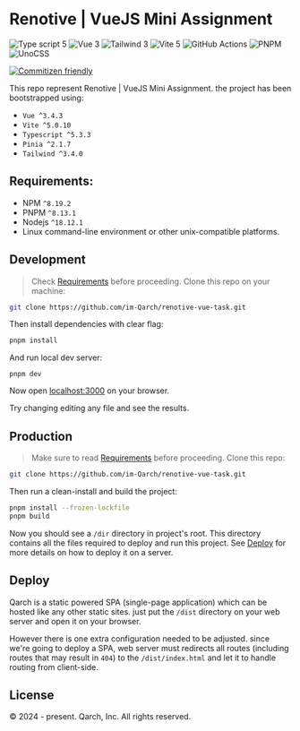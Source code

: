 # Renotive | VueJS Mini Assignment

![Type script 5](https://img.shields.io/badge/TypeScript-007ACC?style=for-the-badge&logo=typescript&logoColor=white)
![Vue 3](https://img.shields.io/badge/Vue.js-35495E?style=for-the-badge&logo=vue.js&logoColor=4FC08D)
![Tailwind 3](https://img.shields.io/badge/Tailwind_CSS-38B2AC?style=for-the-badge&logo=tailwind-css&logoColor=white)
![Vite 5](https://img.shields.io/badge/vite-%23646CFF.svg?style=for-the-badge&logo=vite&logoColor=white)
![GitHub Actions](https://img.shields.io/badge/github%20actions-%232671E5.svg?style=for-the-badge&logo=githubactions&logoColor=white)
![PNPM](https://img.shields.io/badge/pnpm-%234a4a4a.svg?style=for-the-badge&logo=pnpm&logoColor=f69220)
![UnoCSS](https://img.shields.io/badge/unocss-333333.svg?style=for-the-badge&logo=unocss&logoColor=white)

[![Commitizen friendly](https://img.shields.io/badge/commitizen-friendly-brightgreen.svg)](http://commitizen.github.io/cz-cli/)

This repo represent Renotive | VueJS Mini Assignment. the project has been bootstrapped using:

- `Vue ^3.4.3`
- `Vite ^5.0.10`
- `Typescript ^5.3.3`
- `Pinia ^2.1.7`
- `Tailwind ^3.4.0`

## Requirements:

- NPM `^8.19.2`
- PNPM `^8.13.1`
- Nodejs `^18.12.1`
- Linux command-line environment or other unix-compatible platforms.

## Development

> Check [Requirements](#requirements) before proceeding.
> Clone this repo on your machine:

```sh
git clone https://github.com/im-Qarch/renotive-vue-task.git
```

Then install dependencies with clear flag:

```sh
pnpm install
```

And run local dev server:

```
pnpm dev
```

Now open [localhost:3000](http://localhost:3000) on your browser.

Try changing editing any file and see the results.

## Production

> Make sure to read [Requirements](#requirements) before proceeding.
> Clone this repo:

```sh
git clone https://github.com/im-Qarch/renotive-vue-task.git
```

Then run a clean-install and build the project:

```sh
pnpm install --frozen-lockfile
pnpm build
```

Now you should see a `/dir` directory in project's root. This directory contains all the files required to deploy and run this project. See [Deploy](#deploy) for more details on how to deploy it on a server.

## Deploy

Qarch is a static powered SPA (single-page application) which can be hosted like any other static sites. just put the `/dist` directory on your web server and open it on your browser.

However there is one extra configuration needed to be adjusted. since we're going to deploy a SPA, web server must redirects all routes (including routes that may result in `404`) to the `/dist/index.html` and let it to handle routing from client-side.

## License

© 2024 - present. Qarch, Inc. All rights reserved.
